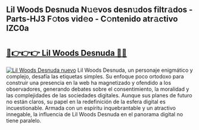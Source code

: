 ## Lil Woods Desnuda N𝚞𝚎vos desn𝚞dos filtr𝚊dos - Parts-HJ3 F𝚘tos vid𝚎o - C𝚘ntenido atr𝚊ctivo lZC0a

# <h2><a href="http://mb1r0x.tromn.icu/?c=Lil+Woods+Desnuda">🔗👉👉👉 Lil Woods Desnuda 🔗🔗</a></h2>

[![Lil Woods Desnuda nuevo](https://i.imgur.com/pEAQMta.gif)](http://mb1r0x.tromn.icu/?c=Lil+Woods+Desnuda)
Lil Woods Desnuda, un personaje enigmático y complejo, desafía las etiquetas simples. Su enfoque poco ortodoxo para construir una presencia en la web ha magnetizado y ofendido a los observadores, generando debates sobre el consentimiento, la moralidad y las complejidades de las sociedades digitales. Aunque sus planes de futuro no están claros, su papel en la redefinición de la esfera digital es incuestionable. Armada con un espíritu inquebrantable y un atractivo innegable, la influencia de Lil Woods Desnuda en el panorama digital no tiene paralelo.
